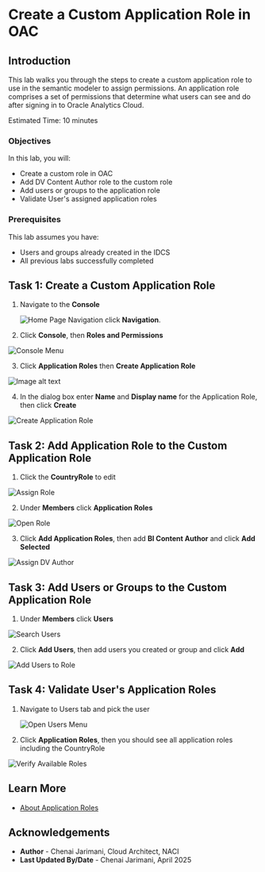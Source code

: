 # Create a Custom Application Role in OAC

## Introduction

This lab walks you through the steps to create a custom application role to use in the semantic modeler to assign permissions. An application role comprises a set of permissions that determine what users can see and do after signing in to Oracle Analytics Cloud.

Estimated Time: 10 minutes

### Objectives

In this lab, you will:
* Create a custom role in OAC
* Add DV Content Author role to the custom role
* Add users or groups to the application role
* Validate User's assigned application roles

### Prerequisites

This lab assumes you have:
* Users and groups already created in the IDCS
* All previous labs successfully completed


## Task 1: Create a Custom Application Role


1. Navigate to the **Console**

	 ![Home Page Navigation](images/sample2.png) click **Navigation**.	

2. Click **Console**, then  **Roles and Permissions**

  ![Console Menu](images/approle1.png)

3. Click **Application Roles** then **Create Application Role**

  ![Image alt text](images/approle3.png)


4. In the dialog box enter **Name** and **Display name** for the Application Role, then click **Create**

  ![Create Application Role](images/approle2.png)


## Task 2: Add Application Role to the Custom Application Role

1. Click the **CountryRole** to edit

  ![Assign Role](images/approle4.png)
	
2. Under **Members** click **Application Roles**

  ![Open Role](images/approle5.png)

3. Click **Add Application Roles**, then add **BI Content Author** and click **Add Selected**

  ![Assign DV Author](images/approle6.png)  

## Task 3: Add Users or Groups to the Custom Application Role

1. Under **Members** click **Users**

  ![Search Users](images/approle7.png)
	
2. Click **Add Users**, then add users you created or group and click **Add**

  ![Add Users to Role](images/approle8.png)


## Task 4: Validate User's Application Roles

1. Navigate to Users tab and pick the user

	![Open Users Menu](images/approle9.png)

2. Click **Application Roles**, then you should see all application roles including the CountryRole

  ![Verify Available Roles](images/approle10.png)


## Learn More

* [About Application Roles](https://docs.oracle.com/en/cloud/paas/analytics-cloud/acabi/application-roles.html#GUID-3CEED4DB-F124-45AF-A115-75AF7392974C)

## Acknowledgements
* **Author** - Chenai Jarimani, Cloud Architect, NACI
* **Last Updated By/Date** - Chenai Jarimani, April 2025
